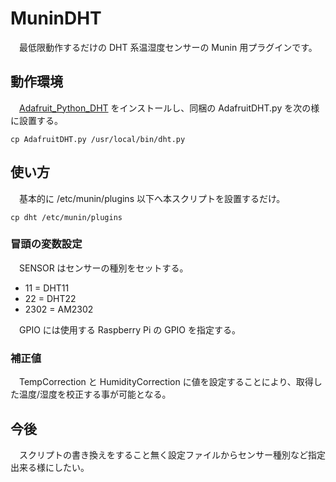 # MuninDHT
　最低限動作するだけの DHT 系温湿度センサーの Munin 用プラグインです。

## 動作環境
　[Adafruit_Python_DHT](https://github.com/adafruit/Adafruit_Python_DHT) をインストールし、同梱の AdafruitDHT.py を次の様に設置する。

    cp AdafruitDHT.py /usr/local/bin/dht.py

## 使い方
　基本的に /etc/munin/plugins 以下へ本スクリプトを設置するだけ。

    cp dht /etc/munin/plugins

### 冒頭の変数設定
　SENSOR はセンサーの種別をセットする。

* 11 = DHT11
* 22 = DHT22
* 2302 = AM2302

　GPIO には使用する Raspberry Pi の GPIO を指定する。

### 補正値
　TempCorrection と HumidityCorrection に値を設定することにより、取得した温度/湿度を校正する事が可能となる。

## 今後
　スクリプトの書き換えをすること無く設定ファイルからセンサー種別など指定出来る様にしたい。
